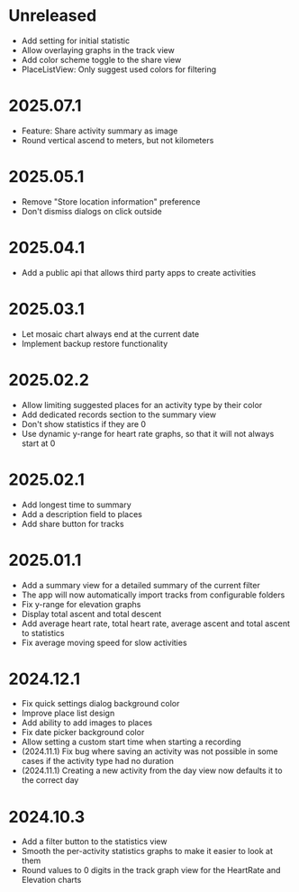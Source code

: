 # Unreleased

- Add setting for initial statistic
- Allow overlaying graphs in the track view
- Add color scheme toggle to the share view
- PlaceListView: Only suggest used colors for filtering

# 2025.07.1

- Feature: Share activity summary as image
- Round vertical ascend to meters, but not kilometers

# 2025.05.1

- Remove "Store location information" preference
- Don't dismiss dialogs on click outside

# 2025.04.1

- Add a public api that allows third party apps to create activities

# 2025.03.1

- Let mosaic chart always end at the current date
- Implement backup restore functionality

# 2025.02.2

- Allow limiting suggested places for an activity type by their color
- Add dedicated records section to the summary view
- Don't show statistics if they are 0
- Use dynamic y-range for heart rate graphs, so that it will not always start at 0

# 2025.02.1

- Add longest time to summary 
- Add a description field to places 
- Add share button for tracks

# 2025.01.1

- Add a summary view for a detailed summary of the current filter
- The app will now automatically import tracks from configurable folders
- Fix y-range for elevation graphs
- Display total ascent and total descent
- Add average heart rate, total heart rate, average ascent and total ascent to statistics
- Fix average moving speed for slow activities

# 2024.12.1

- Fix quick settings dialog background color 
- Improve place list design
- Add ability to add images to places 
- Fix date picker background color 
- Allow setting a custom start time when starting a recording
- (2024.11.1) Fix bug where saving an activity was not possible in some cases if the activity type had no duration
- (2024.11.1) Creating a new activity from the day view now defaults it to the correct day

# 2024.10.3

- Add a filter button to the statistics view
- Smooth the per-activity statistics graphs to make it easier to look at them
- Round values to 0 digits in the track graph view for the HeartRate and Elevation charts
